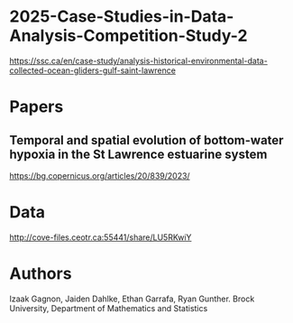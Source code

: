 # 2025-Case-Studies-in-Data-Analysis-Competition-Study-2
https://ssc.ca/en/case-study/analysis-historical-environmental-data-collected-ocean-gliders-gulf-saint-lawrence



# Papers 
## Temporal and spatial evolution of bottom-water hypoxia in the St Lawrence estuarine system
https://bg.copernicus.org/articles/20/839/2023/

# Data
http://cove-files.ceotr.ca:55441/share/LU5RKwiY

# Authors
Izaak Gagnon, Jaiden Dahlke, Ethan Garrafa, Ryan Gunther.
Brock University, Department of Mathematics and Statistics












